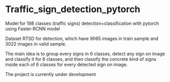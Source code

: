 # Traffic_sign_detection_pytorch
Model for 198 classes (traffic signs) detection+classification with pytorch using Faster-RCNN model

Dataset RTSD for detection, which have 9065 images in train sample and 3022 images in valid sample.

The main idea is to group every signs in 6 classes, detect any sign on image and classify it for 6 classes, and then classify the concrete kind of signs inside each of 6 classes for every detected sign on image.

The project is currently under development


